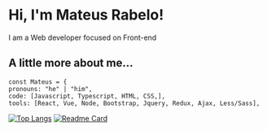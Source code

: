 <h1>Hi, I'm Mateus Rabelo!</h1>
<p>I am a Web developer focused on Front-end </p>

<h2>A little more about me...</h2>

  ```
  const Mateus = {
  pronouns: "he" | "him",
  code: [Javascript, Typescript, HTML, CSS,],
  tools: [React, Vue, Node, Bootstrap, Jquery, Redux, Ajax, Less/Sass],
  ```

[![Top Langs](https://github-readme-stats.vercel.app/api/top-langs/?username=Mateus-Rabelo&theme=synthwave)](https://github.com/anuraghazra/github-readme-stats)
[![Readme Card](https://github-readme-stats.vercel.app/api/pin/?username=Mateus-Rabelo&repo=Gallery&theme=synthwave)](https://github.com/anuraghazra/github-readme-stats)
